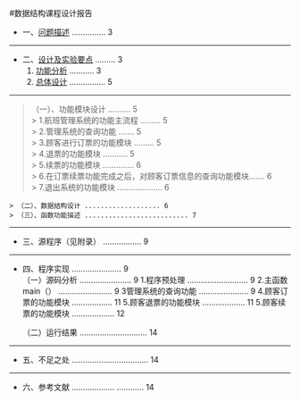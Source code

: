 
#数据结构课程设计报告
* 一、[问题描述]() ............... 3 
* **
* 二、[设计及实验要点]() ......... 3
    1. [功能分析]() ........... 3   
    2. [总体设计]() ................ 5  
***  
> （一）、功能模块设计 .......... 5   
        > 1.航班管理系统的功能主流程 ......... 5   
        > 2.管理系统的查询功能 ....... 5   
        > 3.顾客进行订票的功能模块 ......... 5    
        > 4.退票的功能模块 ........... 5  
        > 5.续票的功能模块 .............. 6   
        > 6.在订票续票功能完成之后，对顾客订票信息的查询功能模块....... 6  
        > 7.退出系统的功能模块 .................... 6 

    > （二）、数据结构设计 ................... 6 
    > （三）、函数功能描述 .......................... 7 
***
* 三、源程序（见附录） ................. 9 
* **
* 四、程序实现 ...................... 9     
    （一）源码分析 ....................... 9 
        1.程序预处理 ........................... 9 
        2.主函数main（） ........................ 9 
        3管理系统的查询功能 ...................... 9 
        4.顾客订票的功能模块 .................. 11 
        5.顾客退票的功能模块 ................... 11 
        5.顾客续票的功能模块 ................... 12 

    （二）运行结果 .............................. 14 
***
* 五、不足之处 .................................. 14
***
 * 六、参考文献 ...................
............ 14 
